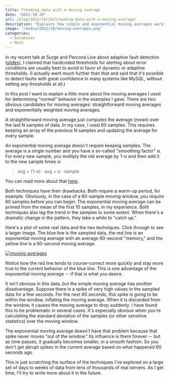 ```yaml
---
title: Trending data with a moving average
date: "2012-10-29"
url: /blog/2012/10/29/trending-data-with-a-moving-average/
description: "Explains how simple and exponential moving averages work."
image: "/media/2012/10/moving-averages.png"
categories:
  - Databases
  - Math
---
```

In my recent talk at Surge and Percona Live about adaptive fault detection ([slides](/blog/2012/10/02/adaptive-fault-detection-in-mysql-servers/)), I claimed that hardcoded thresholds for alerting about error conditions are usually best to avoid in favor of dynamic or adaptive thresholds. (I actually went much further than that and said that it's possible to detect faults with great confidence in many systems like MySQL, without setting any thresholds at all.)

In this post I want to explain a little more about the moving averages I used for determining "normal" behavior in the examples I gave. There are two obvious candidates for moving averages: straightforward moving averages and exponentially weighted moving averages.

A straightforward moving average just computes the average (mean) over the last N samples of data. In my case, I used 60 samples. This requires keeping an array of the previous N samples and updating the average for every sample.

An exponential moving average doesn't require keeping samples. The average is a single number and you have a so-called "smoothing factor" &alpha;. For every new sample, you multiply the old average by 1-&alpha; and then add it to the new sample times &alpha;:

>   avg = (1-&alpha;) &middot; avg + &alpha; &middot; sample

You can read more about that [here](https://www.vividcortex.com/blog/2014/11/25/how-exponentially-weighted-moving-averages-work/).

Both techniques have their drawbacks. Both require a warm-up period, for example. Obviously, in the case of a 60-sample moving window, you require 60 samples before you can begin. The exponential moving average can be primed from the mean of the first 10 samples, in my experience. Both techniques also lag the trend in the samples to some extent. When there's a dramatic change in the pattern, they take a while to "catch up."

Here's a plot of some real data and the two techniques. Click through to see a larger image. The blue line is the sampled data, the red line is an exponential moving average with an average 60-second "memory," and the yellow line is a 60-second moving average.

[<img src="/media/2012/10/moving-averages.png" title="moving-averages" />](/media/2012/10/moving-averages.png) 

Notice how the red line tends to course-correct more quickly and stay more true to the current behavior of the blue line. This is one advantage of the exponential moving average -- if that is what you desire.

It isn't obvious in this data, but the simple moving average has another disadvantage. Suppose there is a spike of very high values in the sampled data for a few seconds. For the next 60 seconds, this spike is going to be within the window, inflating the moving average. When it is discarded from the window, it causes the moving average to drop suddenly. I have found this to be problematic in several cases. It's especially obvious when you're calculating the standard deviation of the samples (or other sensitive statistics) over the moving window.

The exponential moving average doesn't have that problem because that spike never moves "out of the window." Its influence is there forever -- but as time passes, it gradually becomes smaller, in a smooth fashion. So you don't get abrupt spikes in the current average based on what happened 60 seconds ago.

This is just scratching the surface of the techniques I've explored on a large set of days to weeks of data from tens of thousands of real servers. As I get time, I'll try to write more about it in the future.


